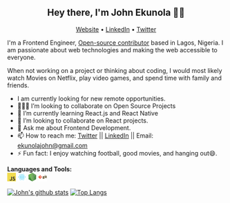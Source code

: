 <h2 align="center"> Hey there, I'm John Ekunola 👋🏾</h2>
<p align="center">
<!--   <a href="https://www.johnekunola.com/" target="_blank">Website</a> • -->
  <a href="https://johnekunola.vercel.app/" target="_blank">Website</a> •
  <a href="https://www.linkedin.com/in/ekunolajohn/" target="_blank">LinkedIn</a> •
  <a href="https://twitter.com/Oluwatosin_EJ" target="_blank">Twitter</a>
</p>

<!--
**Jizzyjay/Jizzyjay** is a ✨ _special_ ✨ repository because its `README.md` (this file) appears on your GitHub profile.

Here are some ideas to get you started:
-->

I'm a Frontend Engineer, [Open-source contributor](https://github.com/Jizzyjay) based in Lagos, Nigeria. I am passionate about web technologies and making the web accessible to everyone.

When not working on a project or thinking about coding, I would most likely watch Movies on Netflix, play video games, and spend time with family and friends.

<!-- **I am currently seeking a Frontend Developer position with an exciting company.** -->

<!-- - 🔭 I’m currently working on ... -->
<!-- - 🌱 I’m currently learning ... -->
<!-- - 🤔 I’m looking for help with ... -->

- I am currently looking for new remote opportunities.
- 👨🏾‍💻 I’m looking to collaborate on Open Source Projects
- 🌱 I’m currently learning React.js and React Native
- 👯 I’m looking to collaborate on React projects.
- 💬 Ask me about Frontend Development. 
- 📫 How to reach me: [Twitter](https://twitter.com/Oluwatosin_EJ) || [LinkedIn](https://www.linkedin.com/in/ekunolajohn/) || Email: ekunolajohn@gmail.com
- ⚡ Fun fact: I enjoy watching football, good movies, and hanging out😄.

**Languages and Tools:**  
<code><img height="20" src="https://raw.githubusercontent.com/github/explore/80688e429a7d4ef2fca1e82350fe8e3517d3494d/topics/javascript/javascript.png"></code>
<code><img height="20" src="https://raw.githubusercontent.com/github/explore/80688e429a7d4ef2fca1e82350fe8e3517d3494d/topics/react/react.png"></code>
<code><img height="20" src="https://raw.githubusercontent.com/github/explore/80688e429a7d4ef2fca1e82350fe8e3517d3494d/topics/nodejs/nodejs.png"></code>
<code><img height="20" src="https://raw.githubusercontent.com/github/explore/80688e429a7d4ef2fca1e82350fe8e3517d3494d/topics/git/git.png"></code>

[![John's github stats](https://github-readme-stats.vercel.app/api?username=Jizzyjay&show_icons=true&title_color=fff&icon_color=79ff97&text_color=9f9f9f&bg_color=151515)](https://github.com/anuraghazra/github-readme-stats) 
[![Top Langs](https://github-readme-stats.vercel.app/api/top-langs/?username=Jizzyjay)](https://github.com/Jizzyjay/github-readme-stats)
